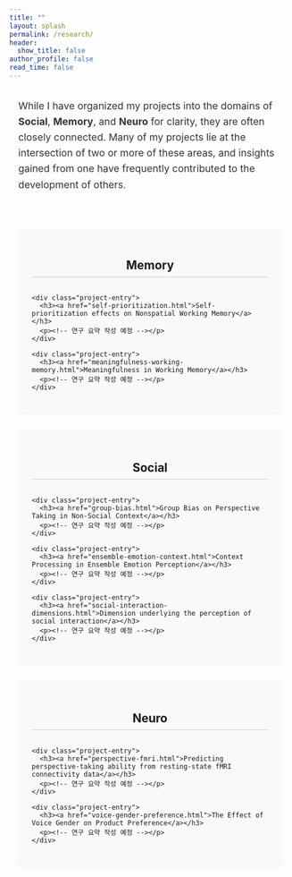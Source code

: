 ```yaml
---
title: ""
layout: splash
permalink: /research/
header:
  show_title: false
author_profile: false
read_time: false
---
```


<style>
.research-intro {
  text-align: left;
  max-width: 900px;
  margin: 2rem auto;
  padding-left: 1rem;
  font-size: 1.1rem;
  color: #333;
  line-height: 1.6;
}

.research-columns {
  display: flex;
  justify-content: space-between;
  gap: 2rem;
  max-width: 1200px;
  margin: 0 auto;
  padding: 2rem 1rem;
  flex-wrap: wrap;
  align-items: stretch;
}

.research-column {
  flex: 1;
  min-width: 280px;
  background: #f9f9f9;
  border-radius: 10px;
  padding: 1.5rem;
  box-shadow: 0 2px 6px rgba(0,0,0,0.05);
  display: flex;
  flex-direction: column;
  justify-content: space-between;
}

.research-column h2 {
  text-align: center;
  margin-bottom: 1rem;
  border-bottom: 1px solid #ccc;
  padding-bottom: 0.5rem;
}

.project-entry {
  margin-bottom: 1.5rem;
}

.project-entry h3 {
  font-size: 1rem;
  line-height: 1.4;
  margin-bottom: 0.3rem;
  word-break: keep-all;
}

.project-entry a {
  text-decoration: none;
  color: #1a1a1a;
  font-weight: 600;
}

.project-entry a:hover {
  text-decoration: underline;
}
</style>

<p class="research-intro">
  While I have organized my projects into the domains of <strong>Social</strong>, <strong>Memory</strong>, and <strong>Neuro</strong> for clarity, they are often closely connected. Many of my projects lie at the intersection of two or more of these areas, and insights gained from one have frequently contributed to the development of others.
</p>

<div class="research-columns">

  <!-- Memory -->
  <div class="research-column">
    <h2>Memory</h2>
    
    <div class="project-entry">
      <h3><a href="self-prioritization.html">Self-prioritization effects on Nonspatial Working Memory</a></h3>
      <p><!-- 연구 요약 작성 예정 --></p>
    </div>

    <div class="project-entry">
      <h3><a href="meaningfulness-working-memory.html">Meaningfulness in Working Memory</a></h3>
      <p><!-- 연구 요약 작성 예정 --></p>
    </div>
  </div>

  <!-- Social -->
  <div class="research-column">
    <h2>Social</h2>

    <div class="project-entry">
      <h3><a href="group-bias.html">Group Bias on Perspective Taking in Non-Social Context</a></h3>
      <p><!-- 연구 요약 작성 예정 --></p>
    </div>

    <div class="project-entry">
      <h3><a href="ensemble-emotion-context.html">Context Processing in Ensemble Emotion Perception</a></h3>
      <p><!-- 연구 요약 작성 예정 --></p>
    </div>

    <div class="project-entry">
      <h3><a href="social-interaction-dimensions.html">Dimension underlying the perception of social interaction</a></h3>
      <p><!-- 연구 요약 작성 예정 --></p>
    </div>
  </div>

  <!-- Neuro -->
  <div class="research-column">
    <h2>Neuro</h2>

    <div class="project-entry">
      <h3><a href="perspective-fmri.html">Predicting perspective-taking ability from resting-state fMRI connectivity data</a></h3>
      <p><!-- 연구 요약 작성 예정 --></p>
    </div>

    <div class="project-entry">
      <h3><a href="voice-gender-preference.html">The Effect of Voice Gender on Product Preference</a></h3>
      <p><!-- 연구 요약 작성 예정 --></p>
    </div>
  </div>

</div>
